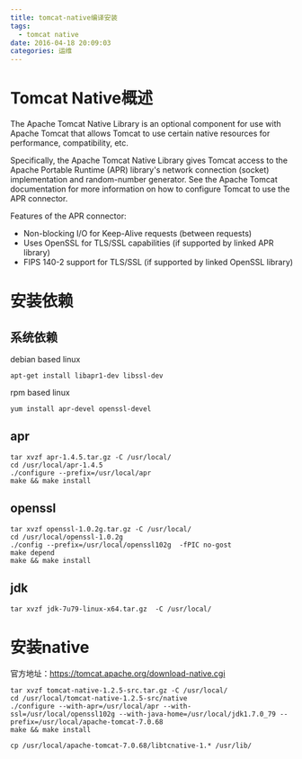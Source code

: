```yaml
---
title: tomcat-native编译安装
tags:
  - tomcat native
date: 2016-04-18 20:09:03
categories: 运维
---
```


# Tomcat Native概述
The Apache Tomcat Native Library is an optional component for use with Apache Tomcat that allows Tomcat to use certain native resources for performance, compatibility, etc.

Specifically, the Apache Tomcat Native Library gives Tomcat access to the Apache Portable Runtime (APR) library's network connection (socket) implementation and random-number generator. See the Apache Tomcat documentation for more information on how to configure Tomcat to use the APR connector.

Features of the APR connector:
- Non-blocking I/O for Keep-Alive requests (between requests)
- Uses OpenSSL for TLS/SSL capabilities (if supported by linked APR library)
- FIPS 140-2 support for TLS/SSL (if supported by linked OpenSSL library)

# 安装依赖

## 系统依赖
debian based linux
```
apt-get install libapr1-dev libssl-dev
```

rpm based linux
```
yum install apr-devel openssl-devel
```

## apr
```
tar xvzf apr-1.4.5.tar.gz -C /usr/local/
cd /usr/local/apr-1.4.5
./configure --prefix=/usr/local/apr
make && make install
```


## openssl
```
tar xvzf openssl-1.0.2g.tar.gz -C /usr/local/
cd /usr/local/openssl-1.0.2g
./config --prefix=/usr/local/openssl102g  -fPIC no-gost
make depend
make && make install
```


## jdk
```
tar xvzf jdk-7u79-linux-x64.tar.gz  -C /usr/local/
```


# 安装native
官方地址：https://tomcat.apache.org/download-native.cgi
```
tar xvzf tomcat-native-1.2.5-src.tar.gz -C /usr/local/
cd /usr/local/tomcat-native-1.2.5-src/native
./configure --with-apr=/usr/local/apr --with-ssl=/usr/local/openssl102g --with-java-home=/usr/local/jdk1.7.0_79 --prefix=/usr/local/apache-tomcat-7.0.68
make && make install

cp /usr/local/apache-tomcat-7.0.68/libtcnative-1.* /usr/lib/
```


